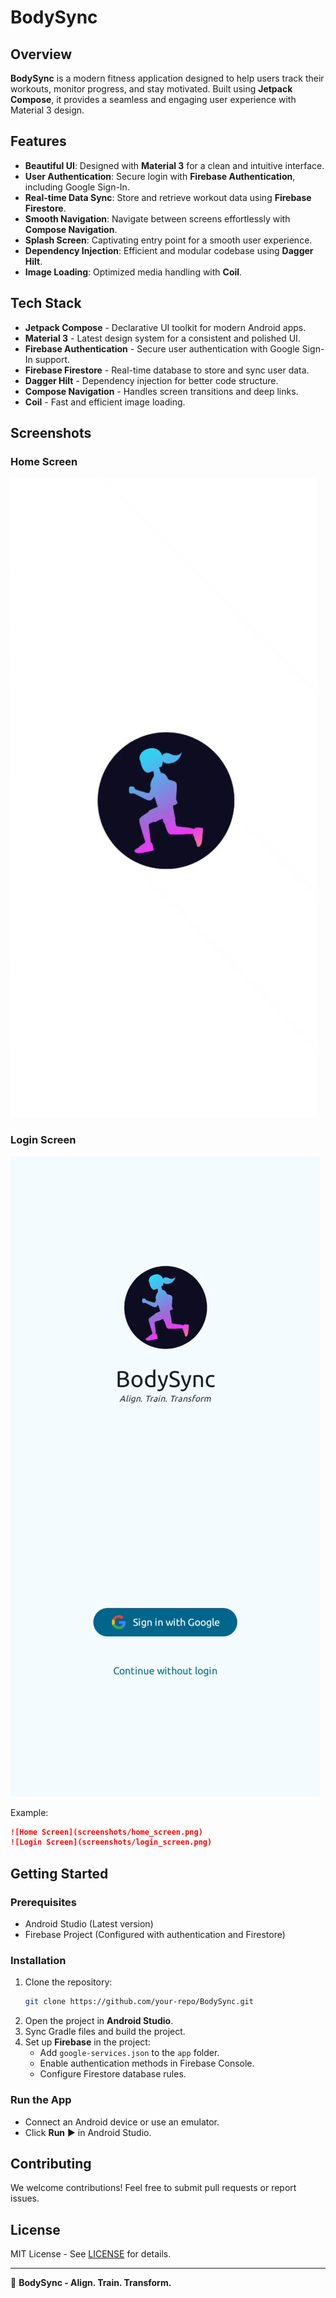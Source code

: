 # BodySync

## Overview
**BodySync** is a modern fitness application designed to help users track their workouts, monitor progress, and stay motivated. Built using **Jetpack Compose**, it provides a seamless and engaging user experience with Material 3 design.

## Features
- **Beautiful UI**: Designed with **Material 3** for a clean and intuitive interface.
- **User Authentication**: Secure login with **Firebase Authentication**, including Google Sign-In.
- **Real-time Data Sync**: Store and retrieve workout data using **Firebase Firestore**.
- **Smooth Navigation**: Navigate between screens effortlessly with **Compose Navigation**.
- **Splash Screen**: Captivating entry point for a smooth user experience.
- **Dependency Injection**: Efficient and modular codebase using **Dagger Hilt**.
- **Image Loading**: Optimized media handling with **Coil**.



## Tech Stack
- **Jetpack Compose** - Declarative UI toolkit for modern Android apps.
- **Material 3** - Latest design system for a consistent and polished UI.
- **Firebase Authentication** - Secure user authentication with Google Sign-In support.
- **Firebase Firestore** - Real-time database to store and sync user data.
- **Dagger Hilt** - Dependency injection for better code structure.
- **Compose Navigation** - Handles screen transitions and deep links.
- **Coil** - Fast and efficient image loading.

## Screenshots

### Home Screen
![Home Screen](screenshots/splash_ss.png)

### Login Screen
![Login Screen](screenshots/SignInScreen_ss.png)


Example:
```md
![Home Screen](screenshots/home_screen.png)
![Login Screen](screenshots/login_screen.png)
```

## Getting Started
### Prerequisites
- Android Studio (Latest version)
- Firebase Project (Configured with authentication and Firestore)

### Installation
1. Clone the repository:
   ```sh
   git clone https://github.com/your-repo/BodySync.git
   ```
2. Open the project in **Android Studio**.
3. Sync Gradle files and build the project.
4. Set up **Firebase** in the project:
   - Add `google-services.json` to the `app` folder.
   - Enable authentication methods in Firebase Console.
   - Configure Firestore database rules.

### Run the App
- Connect an Android device or use an emulator.
- Click **Run** ▶ in Android Studio.

## Contributing
We welcome contributions! Feel free to submit pull requests or report issues.

## License
MIT License - See [LICENSE](LICENSE) for details.

---
🚀 **BodySync - Align. Train. Transform.**

